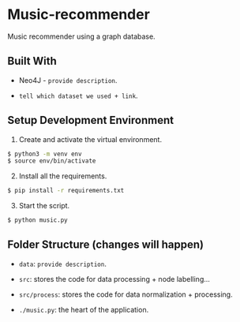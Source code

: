 # Music-recommender

Music recommender using a graph database.

## Built With

- Neo4J - `provide description`.

- `tell which dataset we used + link`.

## Setup Development Environment

1. Create and activate the virtual environment.

```bash
$ python3 -m venv env
$ source env/bin/activate
```

2. Install all the requirements.

```bash
$ pip install -r requirements.txt
```

3. Start the script.

```bash
$ python music.py
```

## Folder Structure (changes will happen)

- `data`: `provide description`.

- `src`: stores the code for data processing + node labelling...

- `src/process`: stores the code for data normalization + processing.

- `./music.py`: the heart of the application.
